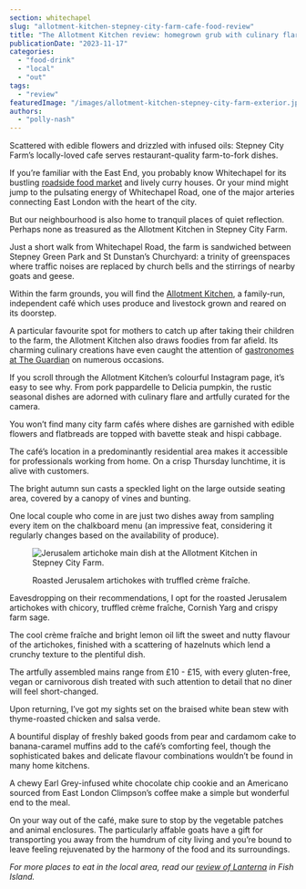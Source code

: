 ```yaml
---
section: whitechapel
slug: "allotment-kitchen-stepney-city-farm-cafe-food-review"
title: "The Allotment Kitchen review: homegrown grub with culinary flare"
publicationDate: "2023-11-17"
categories: 
  - "food-drink"
  - "local"
  - "out"
tags: 
  - "review"
featuredImage: "/images/allotment-kitchen-stepney-city-farm-exterior.jpg"
authors: 
  - "polly-nash"
---
```


Scattered with edible flowers and drizzled with infused oils: Stepney City Farm’s locally-loved cafe serves restaurant-quality farm-to-fork dishes.

If you’re familiar with the East End, you probably know Whitechapel for its bustling [roadside food market](https://whitechapellondon.co.uk/unexpected-beauty-street-market-photoessay/) and lively curry houses. Or your mind might jump to the pulsating energy of Whitechapel Road, one of the major arteries connecting East London with the heart of the city.

But our neighbourhood is also home to tranquil places of quiet reflection. Perhaps none as treasured as the Allotment Kitchen in Stepney City Farm.

Just a short walk from Whitechapel Road, the farm is sandwiched between Stepney Green Park and St Dunstan’s Churchyard: a trinity of greenspaces where traffic noises are replaced by church bells and the stirrings of nearby goats and geese. 

Within the farm grounds, you will find the [Allotment Kitchen](https://whitechapellondon.co.uk/allotment-kitchen/), a family-run, independent café which uses produce and livestock grown and reared on its doorstep. 

A particular favourite spot for mothers to catch up after taking their children to the farm, the Allotment Kitchen also draws foodies from far afield. Its charming culinary creations have even caught the attention of [gastronomes at The Guardian](https://www.theguardian.com/food/2023/sep/30/grassy-herbal-and-sweet-how-peas-on-toast-is-edging-out-avocados-for-brunch) on numerous occasions. 

If you scroll through the Allotment Kitchen’s colourful Instagram page, it’s easy to see why. From pork pappardelle to Delicia pumpkin, the rustic seasonal dishes are adorned with culinary flare and artfully curated for the camera.

You won’t find many city farm cafés where dishes are garnished with edible flowers and flatbreads are topped with bavette steak and hispi cabbage. 

The café’s location in a predominantly residential area makes it accessible for professionals working from home. On a crisp Thursday lunchtime, it is alive with customers. 

The bright autumn sun casts a speckled light on the large outside seating area, covered by a canopy of vines and bunting. 

One local couple who come in are just two dishes away from sampling every item on the chalkboard menu (an impressive feat, considering it regularly changes based on the availability of produce).

<figure>

![Jerusalem artichoke main dish at the Allotment Kitchen in Stepney City Farm.](/images/allotment-kitchen-artichokes-1024x683.jpg)

<figcaption>

Roasted Jerusalem artichokes with truffled crème fraîche.

</figcaption>

</figure>

Eavesdropping on their recommendations, I opt for the roasted Jerusalem artichokes with chicory, truffled crème fraîche, Cornish Yarg and crispy farm sage. 

The cool crème fraîche and bright lemon oil lift the sweet and nutty flavour of the artichokes, finished with a scattering of hazelnuts which lend a crunchy texture to the plentiful dish. 

The artfully assembled mains range from £10 - £15, with every gluten-free, vegan or carnivorous dish treated with such attention to detail that no diner will feel short-changed. 

Upon returning, I’ve got my sights set on the braised white bean stew with thyme-roasted chicken and salsa verde. 

A bountiful display of freshly baked goods from pear and cardamom cake to banana-caramel muffins add to the café’s comforting feel, though the sophisticated bakes and delicate flavour combinations wouldn’t be found in many home kitchens. 

A chewy Earl Grey-infused white chocolate chip cookie and an Americano sourced from East London Climpson’s coffee make a simple but wonderful end to the meal. 

On your way out of the café, make sure to stop by the vegetable patches and animal enclosures. The particularly affable goats have a gift for transporting you away from the humdrum of city living and you’re bound to leave feeling rejuvenated by the harmony of the food and its surroundings. 

_For more places to eat in the local area, read our [review of Lanterna](https://romanroadlondon.com/lanterna-pizza-restaurant-bar-deli-fish-island-food-review/) in Fish Island._
